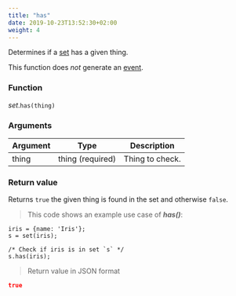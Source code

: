 ```yaml
---
title: "has"
date: 2019-10-23T13:52:30+02:00
weight: 4
---
```


Determines if a [set](..) has a given thing.

This function does *not* generate an [event](../../../events).

### Function
*set*.`has(thing)`

### Arguments
Argument | Type | Description
-------- | ---- | -----------
thing | thing (required) | Thing to check.

### Return value
Returns `true` the given thing is found in the set and otherwise `false`.

> This code shows an example use case of ***has()***:

```thingsdb,json_response
iris = {name: 'Iris'};
s = set(iris);

/* Check if iris is in set `s` */
s.has(iris);
```

> Return value in JSON format

```json
true
```

